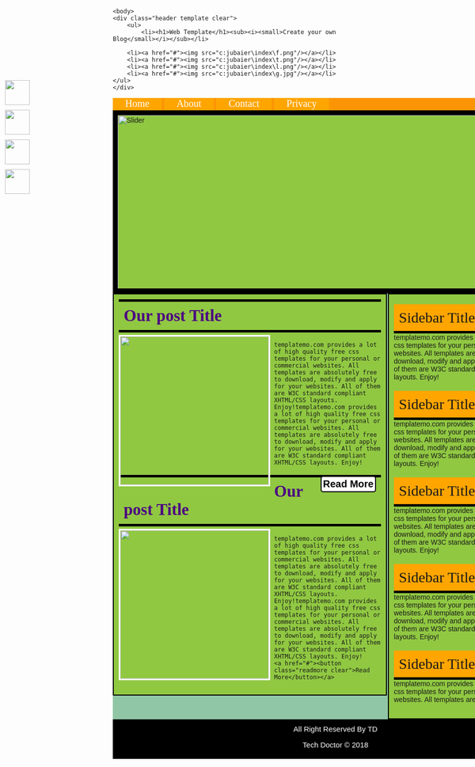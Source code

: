 
<html>
<head>
	<title>Blog template</title>
	<style>*{margin: 0; padding: 0; font-family: arial;}
body{position: relative; background:url(c:jubaier/index/img10.jpg)
	repeat 0 0 fixed; width: 100%;}
.clear{overflow: hidden;}
.template{ width: 900px; margin: 0 auto; background: #90C842; }
.header{background: #767F15; height: 100px; border-bottom: 5px solid black;

}
.header ul{}
.header ul li{display: block; float: left;}
.header ul li h1{    color: white;
    font-family: fantasy;
    font-size: 30px;
    font-weight: 400;
    margin-top: 13px;
    margin-right: 430px;
    margin-left: 14px;
}
 sub{margin-left: 17px; color: white;}
.header ul li img{    width: 36px;
    padding-top: 17px;
    padding-left: 25px;}
.navigation{background: #fc9505; height: 25px;}
.navigation ul{padding: 0;margin: 0; list-style: none;}
.navigation ul li{ display: block; float: left;}
.navigation ul li a{text-decoration: none;margin-right: 5px; 
	 padding: 25px; background: orange; color: white; font-family: tahoma; 
	 font-size: 20px;  }
	 .navigation ul li a:hover{text-decoration: none;margin-right: 5px; 
	 padding: 25px; background: indigo; color: white; font-family: tahoma; 
	 font-size: 20px;  }
	 .slider{width:880px; height: 350px;  border: 10px solid #000000;
	 }
	 .slider img{width:880px; height: 355px;  }
	 .contentsection{ background: #90C6A6; }
.maincontent{ width: 530px; float: left; padding: 0px 10px 10px 10px; border: 2px solid black;}
.maincontent p{text-align: justify; line-height: 30px; font-size: 18px;}
.maincontent h2{    background: #90C842;
    padding: 10px;
    border-bottom: 5px solid black;
    border-top: 5px solid black;
    margin-top: 10px;
    font-family: tahoma;
    font-size: 33px;
    font-weight: 550;
    color: indigo;
}
.maincontent img{width: 300px; float: left; margin-top: 5px; margin-right: 8px;
margin-bottom: 0px; border: 3px solid white;}
.readmore{font-family: arial; font-size: 20px; background: white; border:
	2px solid black; float: right; padding: 3px; margin-right: 10px; 
border-radius: 5px; font-weight: 600; margin-top: 2px;}
.readmore:hover{font-family: arial; font-size: 20px; background: indigo; border:
	2px solid black; float: right; padding: 3px; margin-right: 10px; 
border-radius: 5px; font-weight: 600; margin-top: 2px; color: white;
cursor: pointer;}
.sidebar{width: 320px; float: right; padding: 0px 10px 10px 10px;
border: 2px solid black;}
.sidebar p{text-align: justify; line-height: 25px; font-size: 20px;}
.sidebar h2{background: orange; padding: 10px; border-bottom: 5px solid black;
margin-top: 10px; font-family: tahoma; font-size: 30px; font-weight: 300;}
.footer{ background: black; color: white; text-align: center; 
	 height: 80px;  }
.footer p{     margin-top: 11px;
    font-size: 15px;
 }
 .icon {position: fixed; left: 10px; top: 200px; width: 50px;}
 .icon  img{width: 50px; padding-top: 10px;}

input[type="text"],input[type="email"],input[type="password"]{ 
    padding-left: 8px;
    padding-right: 115px;
    padding-top: 6px;
    padding-bottom: 6px;
    border: 6px solid black;
    border-radius: 10px; }
input[type="submit"] {    padding: 8px;
    border: 3px solid orange;
    border-radius: 5px;
    font-size: 15px;
    font-family: cursive;
cursor: pointer;}
    input[type="submit"]:hover {    padding: 8px;
    border: 3px solid orange;
    border-radius: 5px;
    font-size: 15px;
    font-family: cursive;
background: indigo; color: white;}
.maincontent table{ margin-top: 10px; }
textarea{        width: 293px;
    border: 5px solid black;
    border-radius: 6px;
    padding-bottom: 62px;
    font-size: 18px;
}












</style>

</head>

	<body>
	<div class="header template clear">
		<ul>
			<li><h1>Web Template</h1><sub><i><small>Create your own Blog</small></i></sub></li>
		
		<li><a href="#"><img src="c:jubaier\index\f.png"/></a></li>
		<li><a href="#"><img src="c:jubaier\index\t.png"/></a></li>
		<li><a href="#"><img src="c:jubaier\index\l.png"/></a></li>
		<li><a href="#"><img src="c:jubaier\index\g.jpg"/></a></li>
	</ul>
	</div>
<div class="navigation template clear">
	<ul>
		<li><a href="index.html">Home</a></li>
			<li><a href="about.html">About</a></li>
				<li><a href="contact.html">Contact</a></li>
					<li><a href="#">Privacy</a></li>
	</ul>
</div>
 <div class="slider template clear">
	<img src="C:/Jubaier/Index/img9.jpg" alt="Slider"/>
</div>
<div class="contentsection template clear">

<div class="maincontent template clear">
	<h2>Our post Title</h2>
	<img src="C:\Jubaier\Index\img2.jpg">
<p>
		

	templatemo.com provides a lot of high quality free css templates for your personal or commercial websites. All templates are absolutely free to download, modify and apply for your websites. All of them are W3C standard compliant XHTML/CSS layouts. Enjoy!templatemo.com provides a lot of high quality free css templates for your personal or commercial websites. All templates are absolutely free to download, modify and apply for your websites. All of them are W3C standard compliant XHTML/CSS layouts. Enjoy!
<a href="#"><button  class="readmore clear">Read More</button></a>
</p>

<h2>Our post Title</h2>
<img src="C:\Jubaier\Index\img2.jpg">
<p>


	templatemo.com provides a lot of high quality free css templates for your personal or commercial websites. All templates are absolutely free to download, modify and apply for your websites. All of them are W3C standard compliant XHTML/CSS layouts. Enjoy!templatemo.com provides a lot of high quality free css templates for your personal or commercial websites. All templates are absolutely free to download, modify and apply for your websites. All of them are W3C standard compliant XHTML/CSS layouts. Enjoy!
	<a href="#"><button  class="readmore clear">Read More</button></a>
</p>
</div>
<div class="sidebar template clear">
	<p>
		<h2>Sidebar Title</h2>
		templatemo.com provides a lot of high quality free css templates for your personal or commercial websites. All templates are absolutely free to download, modify and apply for your websites. All of them are W3C standard compliant XHTML/CSS layouts. Enjoy!
	</p>

<p>
	<h2>Sidebar Title</h2>
		templatemo.com provides a lot of high quality free css templates for your personal or commercial websites. All templates are absolutely free to download, modify and apply for your websites. All of them are W3C standard compliant XHTML/CSS layouts. Enjoy!
	</p>
<p>
	<h2>Sidebar Title</h2>
		templatemo.com provides a lot of high quality free css templates for your personal or commercial websites. All templates are absolutely free to download, modify and apply for your websites. All of them are W3C standard compliant XHTML/CSS layouts. Enjoy!
	</p>
	<p>
	<h2>Sidebar Title</h2>
		templatemo.com provides a lot of high quality free css templates for your personal or commercial websites. All templates are absolutely free to download, modify and apply for your websites. All of them are W3C standard compliant XHTML/CSS layouts. Enjoy!
	</p>
	<p>
	<h2>Sidebar Title</h2>
		templatemo.com provides a lot of high quality free css templates for your personal or commercial websites. All templates are absolutely free 
	</p>


</div>
</div>
<div class="footer template clear">
	<p>All Right Reserved By TD</p>
	<p>Tech Doctor &copy; 2018 </p>
</div>
<div class="icon clear">
	<img src="c:jubaier/index/f.png"/>
		<img src="c:jubaier/index/t.png"/>
		<img src="c:jubaier/index/l.png"/>
		<img src="c:jubaier/index/g.jpg"/>
	
</div>





<script src="C:/Jubaier/Index/Topbutton.js"></script>
<script type="text/javascript">var scrolltotop={setting:{startline:100,scrollto:0,scrollduration:1e3,fadeduration:[500,100]},controlHTML:'<img src="https://i1155.photobucket.com/albums/p559/scrolltotop/arrow24.png" />',controlattrs:{offsetx:5,offsety:5},anchorkeyword:"#top",state:{isvisible:!1,shouldvisible:!1},scrollup:function(){this.cssfixedsupport||this.$control.css({opacity:0});var t=isNaN(this.setting.scrollto)?this.setting.scrollto:parseInt(this.setting.scrollto);t="string"==typeof t&&1==jQuery("#"+t).length?jQuery("#"+t).offset().top:0,this.$body.animate({scrollTop:t},this.setting.scrollduration)},keepfixed:function(){var t=jQuery(window),o=t.scrollLeft()+t.width()-this.$control.width()-this.controlattrs.offsetx,s=t.scrollTop()+t.height()-this.$control.height()-this.controlattrs.offsety;this.$control.css({left:o+"px",top:s+"px"})},togglecontrol:function(){var t=jQuery(window).scrollTop();this.cssfixedsupport||this.keepfixed(),this.state.shouldvisible=t>=this.setting.startline?!0:!1,this.state.shouldvisible&&!this.state.isvisible?(this.$control.stop().animate({opacity:1},this.setting.fadeduration[0]),this.state.isvisible=!0):0==this.state.shouldvisible&&this.state.isvisible&&(this.$control.stop().animate({opacity:0},this.setting.fadeduration[1]),this.state.isvisible=!1)},init:function(){jQuery(document).ready(function(t){var o=scrolltotop,s=document.all;o.cssfixedsupport=!s||s&&"CSS1Compat"==document.compatMode&&window.XMLHttpRequest,o.$body=t(window.opera?"CSS1Compat"==document.compatMode?"html":"body":"html,body"),o.$control=t('<div id="topcontrol">'+o.controlHTML+"</div>").css({position:o.cssfixedsupport?"fixed":"absolute",bottom:o.controlattrs.offsety,right:o.controlattrs.offsetx,opacity:0,cursor:"pointer"}).attr({title:"Scroll to Top"}).click(function(){return o.scrollup(),!1}).appendTo("body"),document.all&&!window.XMLHttpRequest&&""!=o.$control.text()&&o.$control.css({width:o.$control.width()}),o.togglecontrol(),t('a[href="'+o.anchorkeyword+'"]').click(function(){return o.scrollup(),!1}),t(window).bind("scroll resize",function(t){o.togglecontrol()})})}};scrolltotop.init();</script>


</body>
</html>









